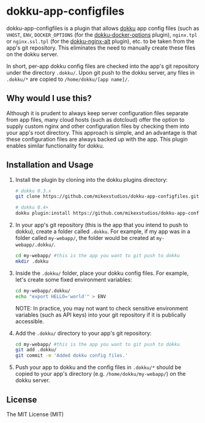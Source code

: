 dokku-app-configfiles
=====================

dokku-app-configfiles is a plugin that allows [dokku][1] app config files (such
as `VHOST`, `ENV`, `DOCKER_OPTIONS` (for the [dokku-docker-options][2] plugin),
`nginx.tpl` or `nginx.ssl.tpl` (for the [dokku-nginx-alt][3] plugin), etc. to be
taken from the app's git repository. This eliminates the need to manually create
these files on the dokku server.

In short, per-app dokku config files are checked into the app's git repository
under the directory `.dokku/`. Upon git push to the dokku server, any files in
`.dokku/*` are copied to `/home/dokku/[app name]/`.

[1]: https://github.com/progrium/dokku
[2]: https://github.com/dyson/dokku-docker-options
[3]: https://github.com/mikexstudios/dokku-nginx-alt


Why would I use this?
---------------------

Although it is prudent to always keep server configuration files separate from
app files, many cloud hosts (such as dotcloud) offer the option to supply
custom nginx and other configuration files by checking them into your app's
root directory. This approach is simple, and an advantage is that these
configuration files are always backed up with the app. This plugin enables
similar functionality for dokku.


Installation and Usage
----------------------

1. Install the plugin by cloning into the dokku plugins directory:
    ```sh
    # dokku 0.3.x
    git clone https://github.com/mikexstudios/dokku-app-configfiles.git /var/lib/dokku/plugins/app-configfiles

    # dokku 0.4+
    dokku plugin:install https://github.com/mikexstudios/dokku-app-configfiles.git
    ```

2. In your app's git repository (this is the app that you intend to push to
   dokku), create a folder called `.dokku`. For example, if my app was in a folder
   called `my-webapp/`, the folder would be created at `my-webapp/.dokku/`.
    ```sh
    cd my-webapp/ #this is the app you want to git push to dokku
    mkdir .dokku
    ```

3. Inside the `.dokku/` folder, place your dokku config files. For example, let's
   create some fixed environment variables:
    ```sh
    cd my-webapp/.dokku/
    echo "export HELLO='world'" > ENV
    ```
    NOTE: In practice, you may not want to check sensitive environment variables
    (such as API keys) into your git repository if it is publically accessible.

4. Add the `.dokku/` directory to your app's git repository:
    ```sh
    cd my-webapp/ #this is the app you want to git push to dokku
    git add .dokku/
    git commit -m 'Added dokku config files.'
    ```

5. Push your app to dokku and the config files in `.dokku/*` should be copied to
   your app's directory (e.g. `/home/dokku/my-webapp/`) on the dokku server.


License
-------

The MIT License (MIT)
